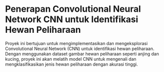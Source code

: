 # Penerapan Convolutional Neural Network CNN untuk Identifikasi Hewan Peliharaan
Proyek ini bertujuan untuk mengimplementasikan dan mengeksplorasi Convolutional Neural Network (CNN) untuk identifikasi hewan peliharaan. Dengan menggunakan dataset gambar hewan peliharaan seperti anjing dan kucing, proyek ini akan melatih model CNN untuk mengenali dan mengklasifikasikan jenis hewan peliharaan dengan akurasi tinggi.
